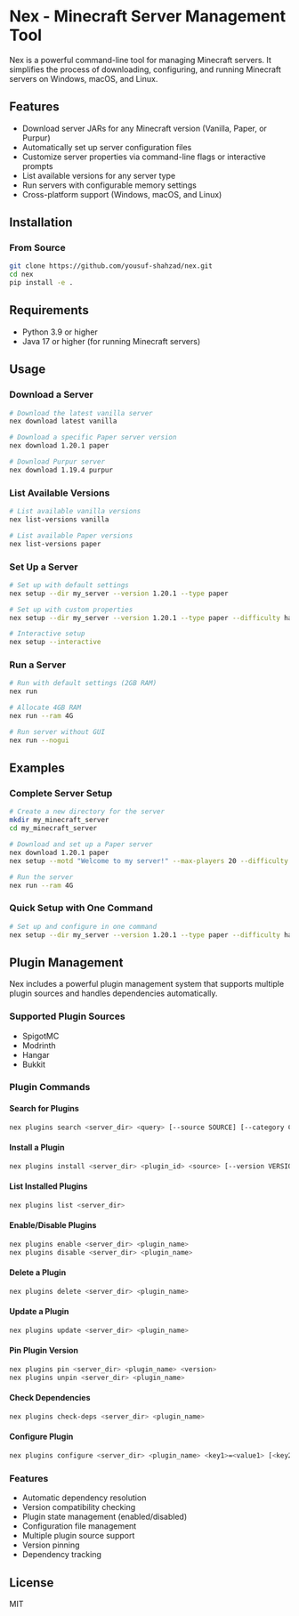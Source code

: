 # Nex - Minecraft Server Management Tool

Nex is a powerful command-line tool for managing Minecraft servers. It simplifies the process of downloading, configuring, and running Minecraft servers on Windows, macOS, and Linux.

## Features

- Download server JARs for any Minecraft version (Vanilla, Paper, or Purpur)
- Automatically set up server configuration files
- Customize server properties via command-line flags or interactive prompts
- List available versions for any server type
- Run servers with configurable memory settings
- Cross-platform support (Windows, macOS, and Linux)

## Installation

### From Source

```bash
git clone https://github.com/yousuf-shahzad/nex.git
cd nex
pip install -e .
```

## Requirements

- Python 3.9 or higher
- Java 17 or higher (for running Minecraft servers)

## Usage

### Download a Server

```bash
# Download the latest vanilla server
nex download latest vanilla

# Download a specific Paper server version
nex download 1.20.1 paper

# Download Purpur server
nex download 1.19.4 purpur
```

### List Available Versions

```bash
# List available vanilla versions
nex list-versions vanilla

# List available Paper versions
nex list-versions paper
```

### Set Up a Server

```bash
# Set up with default settings
nex setup --dir my_server --version 1.20.1 --type paper

# Set up with custom properties
nex setup --dir my_server --version 1.20.1 --type paper --difficulty hard --gamemode creative --max-players 10 --motd "My Awesome Server" --no-pvp

# Interactive setup
nex setup --interactive
```

### Run a Server

```bash
# Run with default settings (2GB RAM)
nex run

# Allocate 4GB RAM
nex run --ram 4G

# Run server without GUI
nex run --nogui
```

## Examples

### Complete Server Setup

```bash
# Create a new directory for the server
mkdir my_minecraft_server
cd my_minecraft_server

# Download and set up a Paper server
nex download 1.20.1 paper
nex setup --motd "Welcome to my server!" --max-players 20 --difficulty normal

# Run the server
nex run --ram 4G
```

### Quick Setup with One Command

```bash
# Set up and configure in one command
nex setup --dir my_server --version 1.20.1 --type paper --difficulty hard --motd "My Awesome Server" --max-players 10
```

## Plugin Management

Nex includes a powerful plugin management system that supports multiple plugin sources and handles dependencies automatically.

### Supported Plugin Sources
- SpigotMC
- Modrinth
- Hangar
- Bukkit

### Plugin Commands

#### Search for Plugins
```bash
nex plugins search <server_dir> <query> [--source SOURCE] [--category CATEGORY]
```

#### Install a Plugin
```bash
nex plugins install <server_dir> <plugin_id> <source> [--version VERSION]
```

#### List Installed Plugins
```bash
nex plugins list <server_dir>
```

#### Enable/Disable Plugins
```bash
nex plugins enable <server_dir> <plugin_name>
nex plugins disable <server_dir> <plugin_name>
```

#### Delete a Plugin
```bash
nex plugins delete <server_dir> <plugin_name>
```

#### Update a Plugin
```bash
nex plugins update <server_dir> <plugin_name>
```

#### Pin Plugin Version
```bash
nex plugins pin <server_dir> <plugin_name> <version>
nex plugins unpin <server_dir> <plugin_name>
```

#### Check Dependencies
```bash
nex plugins check-deps <server_dir> <plugin_name>
```

#### Configure Plugin
```bash
nex plugins configure <server_dir> <plugin_name> <key1>=<value1> [<key2>=<value2> ...]
```

### Features
- Automatic dependency resolution
- Version compatibility checking
- Plugin state management (enabled/disabled)
- Configuration file management
- Multiple plugin source support
- Version pinning
- Dependency tracking

## License

MIT
